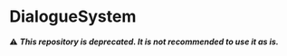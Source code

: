 # DialogueSystem
 
:warning: ***This repository is deprecated. It is not recommended to use it as is.***
